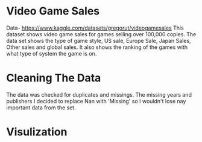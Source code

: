 # Video Game Sales
 
Data- https://www.kaggle.com/datasets/gregorut/videogamesales
This dataset shows video game sales for games selling over 100,000 copies. The data set shows the type of game style, US sale, Europe Sale, Japan Sales, Other sales and global sales. It also shows the ranking of the games with what type of system the game is on. 


# Cleaning The Data
The data was checked for duplicates and missings.
The missing years and publishers I decided to replace Nan with 'Missing' so I wouldn't lose nay important data from the set. 

# Visulization
